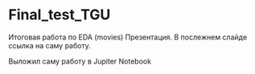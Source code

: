 # Final_test_TGU

Итоговая работа по EDA (movies)
Презентация. В послежнем слайде ссылка на саму работу.

Выложил саму работу в Jupiter Notebook
